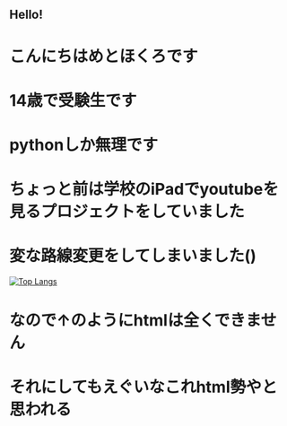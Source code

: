 ## Hello!
# こんにちはめとほくろです
# 14歳で受験生です
# pythonしか無理です
# ちょっと前は学校のiPadでyoutubeを見るプロジェクトをしていました
# 変な路線変更をしてしまいました()
[![Top Langs](https://github-readme-stats.vercel.app/api/top-langs/?username=metohokuro)](https://github.com/anuraghazra/github-readme-stats)
# なので↑のようにhtmlは全くできません
# それにしてもえぐいなこれhtml勢やと思われる

<!--
**metohokuro/metohokuro** is a ✨ _special_ ✨ repository because its `README.md` (this file) appears on your GitHub profile.

Here are some ideas to get you started:

- 🔭 I’m currently working on ...
- 🌱 I’m currently learning ...
- 👯 I’m looking to collaborate on ...
- 🤔 I’m looking for help with ...
- 💬 Ask me about ...
- 📫 How to reach me: ...
- 😄 Pronouns: ...
- ⚡ Fun fact: ...
-->
